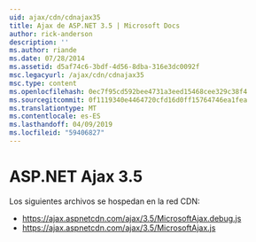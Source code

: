 ```yaml
---
uid: ajax/cdn/cdnajax35
title: Ajax de ASP.NET 3.5 | Microsoft Docs
author: rick-anderson
description: ''
ms.author: riande
ms.date: 07/28/2014
ms.assetid: d5af74c6-3bdf-4d56-8dba-316e3dc0092f
msc.legacyurl: /ajax/cdn/cdnajax35
msc.type: content
ms.openlocfilehash: 0ec7f95cd592bee4731a3eed15468cee329c38f4
ms.sourcegitcommit: 0f1119340e4464720cfd16d0ff15764746ea1fea
ms.translationtype: MT
ms.contentlocale: es-ES
ms.lasthandoff: 04/09/2019
ms.locfileid: "59406827"
---
```

# <a name="aspnet-ajax-35"></a>ASP.NET Ajax 3.5

Los siguientes archivos se hospedan en la red CDN:

- https://ajax.aspnetcdn.com/ajax/3.5/MicrosoftAjax.debug.js
- https://ajax.aspnetcdn.com/ajax/3.5/MicrosoftAjax.js

